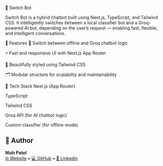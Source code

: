 🚀 Switch Bot


Switch Bot is a hybrid chatbot built using Next.js, TypeScript, and Tailwind CSS. It intelligently switches between a local classifier bot and a Groq-powered AI bot, depending on the user’s request — enabling fast, flexible, and intelligent conversations.

🧠 Features
🔁 Switch between offline and Groq chatbot logic

⚡ Fast and responsive UI with Next.js App Router

🎨 Beautifully styled using Tailwind CSS

🗂 Modular structure for scalability and maintainability


🧰 Tech Stack
Next.js (App Router)

TypeScript

Tailwind CSS

Groq API (for AI chatbot logic)

Custom classifier (for offline mode)

## 🔗 Author

**Nish Patel**  
[🌐 Website](https://www.nishpatel.dev) • [💻 GitHub](https://github.com/Git-Nish14) • [🔗 LinkedIn](https://linkedin.com/in/nishpatel14)
